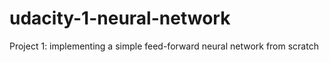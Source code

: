 # udacity-1-neural-network
Project 1: implementing a simple feed-forward neural network from scratch
